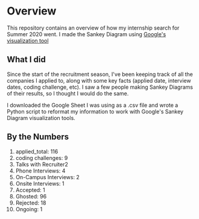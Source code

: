 # Overview

This repository contains an overview of how my internship search for Summer 2020 went. I made the Sankey Diagram using [Google's visualization tool](https://developers.google.com/chart/interactive/docs/gallery/sankey)

## What I did 
Since the start of the recruitment season, I've been keeping track of  all the companies I applied to, along with some key facts (applied date, interview dates, coding challenge, etc). I saw a few people making Sankey Diagrams of their results, so I thought I would do the same. 

I downloaded the Google Sheet I was using as a .csv file and wrote a Python script to reformat my information to work with Google's Sankey Diagram visualization tools. 

## By the Numbers

1. applied_total: 116
2. coding challenges: 9
3. Talks with Recruiter2
4. Phone Interviews: 4
5. On-Campus Interviews: 2
6. Onsite Interviews: 1
7. Accepted: 1
8. Ghosted: 96
9. Rejected: 18
10. Ongoing: 1
 
